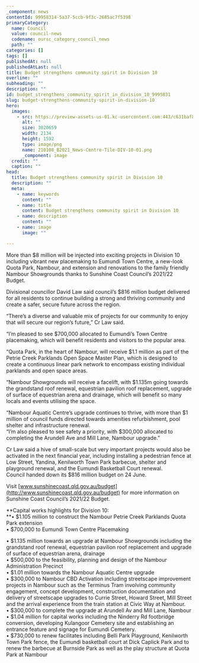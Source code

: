 ```yaml
---
_component: news
contentId: 99958314-5a37-5ccb-9f3c-2685ac7f5398
primaryCategory:
  name: Council
  value: council-news
  codename: oursc_category_council_news
  path: ""
categories: []
tags: []
publishedAt: null
publishedAtLast: null
title: Budget strengthens community spirit in Division 10
overline: ""
subheading: ""
description: ""
id: budget_strengthens_community_spirit_in_division_10_9995831
slug: budget-strengthens-community-spirit-in-division-10
hero:
  images:
    - src: https://preview-assets-us-01.kc-usercontent.com:443/c631baf8-1b46-001f-580c-d0001b68b4a8/29808cca-c627-4184-95ec-59112c71af79/210108_B2021_News-Centre-Tile-DIV-10-01.png
      alt: ""
      size: 3020659
      width: 2134
      height: 1592
      type: image/png
      name: 210108_B2021_News-Centre-Tile-DIV-10-01.png
      _component: image
  credit: ""
  caption: ""
head:
  title: Budget strengthens community spirit in Division 10
  description: ""
  meta:
    - name: keywords
      content: ""
    - name: title
      content: Budget strengthens community spirit in Division 10
    - name: description
      content: ""
    - name: image
      image: ""

---
```

More than $8 million will be injected into exciting projects in Division 10 including vibrant new placemaking to Eumundi Town Centre, a new-look Quota Park, Nambour, and extension and renovations to the family friendly Nambour Showgrounds thanks to Sunshine Coast Council’s 2021/22 Budget.

Divisional councillor David Law said council’s $816 million budget delivered for all residents to continue building a strong and thriving community and create a safer, secure future across the region.

“There’s a diverse and valuable mix of projects for our community to enjoy that will secure our region’s future,” Cr Law said.

“I’m pleased to see $700,000 allocated to Eumundi’s Town Centre placemaking, which will benefit residents and visitors to the popular area.

“Quota Park, in the heart of Nambour, will receive $1.1 million as part of the Petrie Creek Parklands Open Space Master Plan, which is designed to create a continuous linear park network to encompass existing individual parklands and open space areas.

“Nambour Showgrounds will receive a facelift, with $1.135m going towards the grandstand roof renewal, equestrian pavilion roof replacement, upgrade of surface of equestrian arena and drainage, which will benefit so many locals and events utilising the space.

“Nambour Aquatic Centre’s upgrade continues to thrive, with more than $1 million of council funds directed towards amenities refurbishment, pool shelter and infrastructure renewal.\
“I’m also pleased to see safety a priority, with $300,000 allocated to completing the Arundell Ave and Mill Lane, Nambour upgrade.”

Cr Law said a hive of small-scale but very important projects would also be activated in the next financial year, including installing a pedestrian fence at Low Street, Yandina, Kenilworth Town Park barbecue, shelter and playground renewal, and the Eumundi Basketball Court renewal.\
Council handed down its $816 million budget on 24 June.

Visit [www.sunshinecoast.qld.gov.au/budget](http://www.sunshinecoast.qld.gov.au/budget)
&#x20;for more information on Sunshine Coast Council’s 2021/22 Budget.

\*\*Capital works highlights for Division 10:\
\*\*• $1.105 million to construct the Nambour Petrie Creek Parklands Quota Park extension\
• $700,000 to Eumundi Town Centre Placemaking

• $1.135 million towards an upgrade at Nambour Showgrounds including the grandstand roof renewal, equestrian pavilion roof replacement and upgrade of surface of equestrian arena, drainage\
• $500,000 to the feasibility, planning and design of the Nambour Administration Precinct\
• $1.01 million towards the Nambour Aquatic Centre upgrade\
• $300,000 to Nambour CBD Activation including streetscape improvement projects in Nambour such as the Terminus Tram involving community engagement, concept development, construction documentation and delivery of streetscape upgrades to Currie Street, Howard Street, Mill Street and the arrival experience from the train station at Civic Way at Nambour.\
• $300,000 to complete the upgrade at Arundell Av and Mill Lane, Nambour\
• $1.04 million for capital works including the Ninderry Rd footbridge conversion, developing Kulangoor Cemetery site and establishing an entrance feature and signage for Eumundi Cemetery.\
• $730,000 to renew facilitates including Belli Park Playground, Kenilworth Town Park fence, the Eumundi basketball court at Dick Caplick Park and to renew the barbecue at Burnside Park as well as the play structure at Quota Park at Nambour
